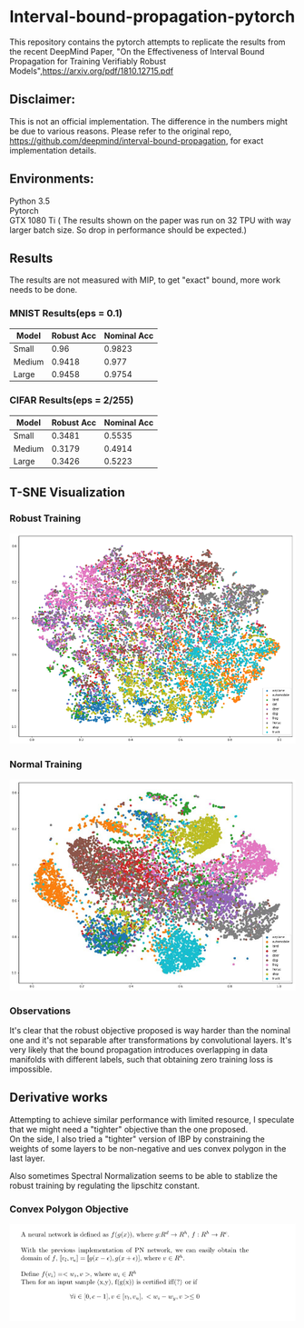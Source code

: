 # Interval-bound-propagation-pytorch
This repository contains the pytorch attempts to replicate the results from the recent DeepMind Paper, "On the Effectiveness of Interval Bound Propagation for Training Verifiably Robust Models",https://arxiv.org/pdf/1810.12715.pdf  

## Disclaimer:
This is not an official implementation. The difference in the numbers might be due to various reasons. Please refer to the original repo, https://github.com/deepmind/interval-bound-propagation, for exact implementation details.
  
## Environments:  
Python 3.5  
Pytorch  
GTX 1080 Ti  ( The results shown on the paper was run on 32 TPU with way larger batch size. So drop in performance should be expected.)

## Results
The results are not measured with MIP, to get "exact" bound, more work needs to be done.

### MNIST Results(eps = 0.1)  
| Model | Robust Acc | Nominal Acc |  
| --- | --- | --- |  
| Small | 0.96 | 0.9823 |  
| Medium | 0.9418 |0.977 |  
| Large | 0.9458 |0.9754 |  

### CIFAR Results(eps = 2/255)  
| Model | Robust Acc | Nominal Acc |  
| --- | --- | --- |  
| Small | 0.3481 | 0.5535 |  
| Medium | 0.3179 | 0.4914 |  
| Large | 0.3426 | 0.5223 |  

## T-SNE Visualization
### Robust Training
![Robust Training](tsne.png)
### Normal Training
![Normal Training](tsne_normal.png)
### Observations
It's clear that the robust objective proposed is way harder than the nominal one and it's not separable after transformations by convolutional layers. It's very likely that the bound propagation introduces overlapping in data manifolds with different labels, such that obtaining zero training loss is impossible.

## Derivative works
Attempting to achieve similar performance with limited resource, I speculate that we might need a "tighter" objective than the one proposed.  
On the side, I also tried a "tighter" version of IBP by constraining the weights of some layers to be non-negative and ues convex polygon in the last layer.  
  
Also sometimes Spectral Normalization seems to be able to stablize the robust training by regulating the lipschitz constant.
### Convex Polygon Objective
![New Objective](new_objective.png)
